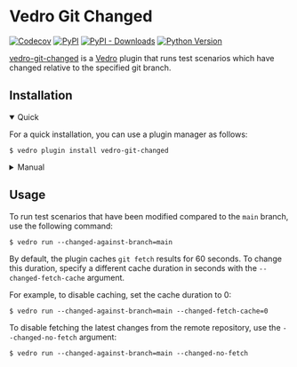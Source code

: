 # Vedro Git Changed

[![Codecov](https://img.shields.io/codecov/c/github/vedro-universe/vedro-git-changed/master.svg?style=flat-square)](https://codecov.io/gh/vedro-universe/vedro-git-changed)
[![PyPI](https://img.shields.io/pypi/v/vedro-git-changed.svg?style=flat-square)](https://pypi.python.org/pypi/vedro-git-changed/)
[![PyPI - Downloads](https://img.shields.io/pypi/dm/vedro-git-changed?style=flat-square)](https://pypi.python.org/pypi/vedro-git-changed/)
[![Python Version](https://img.shields.io/pypi/pyversions/vedro-git-changed.svg?style=flat-square)](https://pypi.python.org/pypi/vedro-git-changed/)

[vedro-git-changed](https://pypi.org/project/vedro-git-changed/) is a [Vedro](https://vedro.io) plugin that runs test scenarios which have changed relative to the specified git branch.

## Installation

<details open>
<summary>Quick</summary>
<p>

For a quick installation, you can use a plugin manager as follows:

```shell
$ vedro plugin install vedro-git-changed
```

</p>
</details>

<details>
<summary>Manual</summary>
<p>

To install manually, follow these steps:

1. Install the package using pip:

```shell
$ pip3 install vedro-git-changed
```

2. Next, activate the plugin in your `vedro.cfg.py` configuration file:

```python
# ./vedro.cfg.py
import vedro
import vedro_git_changed

class Config(vedro.Config):

    class Plugins(vedro.Config.Plugins):

        class VedroGitChanged(vedro_git_changed.VedroGitChanged):
            enabled = True
```

</p>
</details>

## Usage

To run test scenarios that have been modified compared to the `main` branch, use the following command:

```shell
$ vedro run --changed-against-branch=main
```

By default, the plugin caches `git fetch` results for 60 seconds. To change this duration, specify a different cache duration in seconds with the `--changed-fetch-cache` argument.

For example, to disable caching, set the cache duration to 0:

```shell
$ vedro run --changed-against-branch=main --changed-fetch-cache=0
```

To disable fetching the latest changes from the remote repository, use the `--changed-no-fetch` argument:

```shell
$ vedro run --changed-against-branch=main --changed-no-fetch
```
